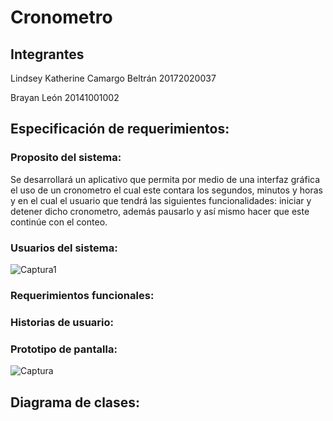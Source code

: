 # Cronometro

## Integrantes
Lindsey Katherine Camargo Beltrán 20172020037

Brayan León 20141001002

## Especificación de requerimientos:

### Proposito del sistema:

Se desarrollará un aplicativo que permita por medio de una interfaz gráfica el uso de un cronometro el cual este contara los segundos, minutos y horas y en el  cual el usuario que tendrá las siguientes funcionalidades: iniciar y detener dicho cronometro, además pausarlo y así mismo hacer que este continúe con el conteo.

### Usuarios del sistema:

![Captura1](https://user-images.githubusercontent.com/54810355/95815533-81843700-0ce2-11eb-9ea2-f09980c0b155.PNG)

### Requerimientos funcionales:

### Historias de usuario:

### Prototipo de pantalla:

![Captura](https://user-images.githubusercontent.com/54810355/95813944-b3939a00-0cde-11eb-9e96-7246422dd952.PNG)

## Diagrama de clases:
